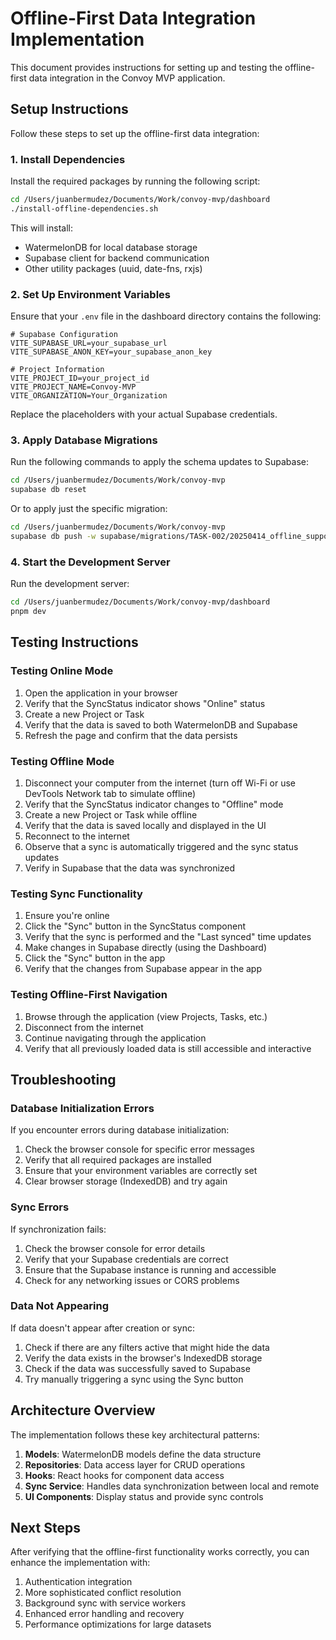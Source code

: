 # Offline-First Data Integration Implementation

This document provides instructions for setting up and testing the offline-first data integration in the Convoy MVP application.

## Setup Instructions

Follow these steps to set up the offline-first data integration:

### 1. Install Dependencies

Install the required packages by running the following script:

```bash
cd /Users/juanbermudez/Documents/Work/convoy-mvp/dashboard
./install-offline-dependencies.sh
```

This will install:
- WatermelonDB for local database storage
- Supabase client for backend communication
- Other utility packages (uuid, date-fns, rxjs)

### 2. Set Up Environment Variables

Ensure that your `.env` file in the dashboard directory contains the following:

```
# Supabase Configuration
VITE_SUPABASE_URL=your_supabase_url
VITE_SUPABASE_ANON_KEY=your_supabase_anon_key

# Project Information
VITE_PROJECT_ID=your_project_id
VITE_PROJECT_NAME=Convoy-MVP
VITE_ORGANIZATION=Your_Organization
```

Replace the placeholders with your actual Supabase credentials.

### 3. Apply Database Migrations

Run the following commands to apply the schema updates to Supabase:

```bash
cd /Users/juanbermudez/Documents/Work/convoy-mvp
supabase db reset
```

Or to apply just the specific migration:

```bash
cd /Users/juanbermudez/Documents/Work/convoy-mvp
supabase db push -w supabase/migrations/TASK-002/20250414_offline_support.sql
```

### 4. Start the Development Server

Run the development server:

```bash
cd /Users/juanbermudez/Documents/Work/convoy-mvp/dashboard
pnpm dev
```

## Testing Instructions

### Testing Online Mode

1. Open the application in your browser
2. Verify that the SyncStatus indicator shows "Online" status
3. Create a new Project or Task
4. Verify that the data is saved to both WatermelonDB and Supabase
5. Refresh the page and confirm that the data persists

### Testing Offline Mode

1. Disconnect your computer from the internet (turn off Wi-Fi or use DevTools Network tab to simulate offline)
2. Verify that the SyncStatus indicator changes to "Offline" mode
3. Create a new Project or Task while offline
4. Verify that the data is saved locally and displayed in the UI
5. Reconnect to the internet
6. Observe that a sync is automatically triggered and the sync status updates
7. Verify in Supabase that the data was synchronized

### Testing Sync Functionality

1. Ensure you're online
2. Click the "Sync" button in the SyncStatus component
3. Verify that the sync is performed and the "Last synced" time updates
4. Make changes in Supabase directly (using the Dashboard)
5. Click the "Sync" button in the app
6. Verify that the changes from Supabase appear in the app

### Testing Offline-First Navigation

1. Browse through the application (view Projects, Tasks, etc.)
2. Disconnect from the internet
3. Continue navigating through the application
4. Verify that all previously loaded data is still accessible and interactive

## Troubleshooting

### Database Initialization Errors

If you encounter errors during database initialization:

1. Check the browser console for specific error messages
2. Verify that all required packages are installed
3. Ensure that your environment variables are correctly set
4. Clear browser storage (IndexedDB) and try again

### Sync Errors

If synchronization fails:

1. Check the browser console for error details
2. Verify that your Supabase credentials are correct
3. Ensure that the Supabase instance is running and accessible
4. Check for any networking issues or CORS problems

### Data Not Appearing

If data doesn't appear after creation or sync:

1. Check if there are any filters active that might hide the data
2. Verify the data exists in the browser's IndexedDB storage
3. Check if the data was successfully saved to Supabase
4. Try manually triggering a sync using the Sync button

## Architecture Overview

The implementation follows these key architectural patterns:

1. **Models**: WatermelonDB models define the data structure
2. **Repositories**: Data access layer for CRUD operations
3. **Hooks**: React hooks for component data access
4. **Sync Service**: Handles data synchronization between local and remote
5. **UI Components**: Display status and provide sync controls

## Next Steps

After verifying that the offline-first functionality works correctly, you can enhance the implementation with:

1. Authentication integration
2. More sophisticated conflict resolution
3. Background sync with service workers
4. Enhanced error handling and recovery
5. Performance optimizations for large datasets
